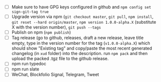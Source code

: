 - [ ] Make sure to have GPG keys configured in github and `npm config set sign-git-tag true`
- [ ] Upgrade version  via npm (`git checkout master`, `git pull`, `npm install`, `git reset --hard origin/master`, `npm version 1.0.0-alpha.X` (substitute X with the version number), `git push --tags`
- [ ] Publish on npm (`npm publish`)
- [ ] Tag release (go to github, releases, draft a new release, leave title empty, type in the version number for the tag (`v1.0.0-alpha.X`) which should show "Existing tag" and copy/paste the most recent generated changelog (in `xud` folder) into the description. run `npm pack` and then upload the packed .tgz file to the github release.
- [ ] npm run typedoc
- [ ] npm run slate
- [ ] WeChat, Blockfolio Signal, Telegram, Tweet
